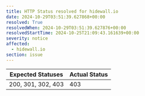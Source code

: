 ```yaml
---
title: HTTP Status resolved for hidewall.io
date: 2024-10-29T03:51:39.627868+00:00
resolved: True
resolvedWhen: 2024-10-29T03:51:39.627876+00:00
resolvedStartTime: 2024-10-25T21:09:43.161639+00:00
severity: notice
affected:
  - hidewall.io
section: issue
---
```


| Expected Statuses | Actual Status  |
|-------------------|----------------|
| 200, 301, 302, 403 | 403 |
